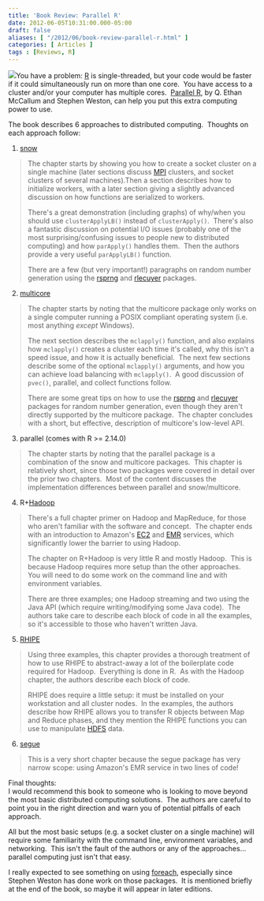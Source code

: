 ```yaml
---
title: 'Book Review: Parallel R'
date: 2012-06-05T10:31:00.000-05:00
draft: false
aliases: [ "/2012/06/book-review-parallel-r.html" ]
categories: [ Articles ]
tags : [Reviews, R]
---
```


[![](http://ws.assoc-amazon.com/widgets/q?_encoding=UTF8&Format=_SL160_&ASIN=1449309925&MarketPlace=US&ID=AsinImage&WS=1&tag=fotr09-20&ServiceVersion=20070822)](http://www.amazon.com/gp/product/1449309925/ref=as_li_ss_il?ie=UTF8&tag=fotr09-20&linkCode=as2&camp=1789&creative=390957&creativeASIN=1449309925)You have a problem: [R](http://www.r-project.org/) is single-threaded, but your code would be faster if it could simultaneously run on more than one core.  You have access to a cluster and/or your computer has multiple cores.  [Parallel R](http://www.amazon.com/gp/product/1449309925/ref=as_li_ss_tl?ie=UTF8&tag=fosstrading-20&linkCode=as2&camp=1789&creative=390957&creativeASIN=1449309925), by Q. Ethan McCallum and Stephen Weston, can help you put this extra computing power to use.  
  
The book describes 6 approaches to distributed computing.  Thoughts on each approach follow:  
  
1) [snow](http://cran.r-project.org/web/packages/snow/)  

> The chapter starts by showing you how to create a socket cluster on a single machine (later sections discuss [MPI](http://www.open-mpi.org/) clusters, and socket clusters of several machines).Then a section describes how to initialize workers, with a later section giving a slightly advanced discussion on how functions are serialized to workers.  
>   
> There's a great demonstration (including graphs) of why/when you should use `clusterApplyLB()` instead of `clusterApply()`.  There's also a fantastic discussion on potential I/O issues (probably one of the most surprising/confusing issues to people new to distributed computing) and how `parApply()` handles them.  Then the authors provide a very useful `parApplyLB()` function.  
>   
> There are a few (but very important!) paragraphs on random number generation using the [rsprng](http://cran.r-project.org/web/packages/rsprng/index.html) and [rlecuyer](http://cran.r-project.org/web/packages/rlecuyer/index.html) packages.

2) [multicore](http://cran.r-project.org/web/packages/multicore/)  

> The chapter starts by noting that the multicore package only works on a single computer running a POSIX compliant operating system (i.e. most anything _except_ Windows).  
>   
> The next section describes the `mclapply()` function, and also explains how `mclapply()` creates a cluster each time it's called, why this isn't a speed issue, and how it is actually beneficial.  The next few sections describe some of the optional `mclapply()` arguments, and how you can achieve load balancing with `mclapply()`.  A good discussion of `pvec()`, parallel, and collect functions follow.  
>   
> There are some great tips on how to use the [rsprng](http://cran.r-project.org/web/packages/rsprng/index.html) and [rlecuyer](http://cran.r-project.org/web/packages/rlecuyer/index.html) packages for random number generation, even though they aren't directly supported by the multicore package.  The chapter concludes with a short, but effective, description of multicore's low-level API.

3) parallel (comes with R >= 2.14.0)  

> The chapter starts by noting that the parallel package is a combination of the snow and multicore packages.  This chapter is relatively short, since those two packages were covered in detail over the prior two chapters.  Most of the content discusses the implementation differences between parallel and snow/multicore.

4) R+[Hadoop](http://hadoop.apache.org/)  

> There's a full chapter primer on Hadoop and MapReduce, for those who aren't familiar with the software and concept.  The chapter ends with an introduction to Amazon's [EC2](http://aws.amazon.com/ec2/) and [EMR](http://aws.amazon.com/elasticmapreduce/) services, which significantly lower the barrier to using Hadoop.  
>   
> The chapter on R+Hadoop is very little R and mostly Hadoop.  This is because Hadoop requires more setup than the other approaches.  You will need to do some work on the command line and with environment variables.  
>   
> There are three examples; one Hadoop streaming and two using the Java API (which require writing/modifying some Java code).  The authors take care to describe each block of code in all the examples, so it's accessible to those who haven't written Java.

5) [RHIPE](http://www.rhipe.org/)  

> Using three examples, this chapter provides a thorough treatment of how to use RHIPE to abstract-away a lot of the boilerplate code required for Hadoop.  Everything is done in R.  As with the Hadoop chapter, the authors describe each block of code.  
>   
> RHIPE does require a little setup: it must be installed on your workstation and all cluster nodes.  In the examples, the authors describe how RHIPE allows you to transfer R objects between Map and Reduce phases, and they mention the RHIPE functions you can use to manipulate [HDFS](http://en.wikipedia.org/wiki/HDFS#Hadoop_Distributed_File_System) data.

6) [segue](http://code.google.com/p/segue/)  

> This is a very short chapter because the segue package has very narrow scope: using Amazon's EMR service in two lines of code!

Final thoughts:  
I would recommend this book to someone who is looking to move beyond the most basic distributed computing solutions.  The authors are careful to point you in the right direction and warn you of potential pitfalls of each approach.  
  
All but the most basic setups (e.g. a socket cluster on a single machine) will require some familiarity with the command line, environment variables, and networking.  This isn't the fault of the authors or any of the approaches... parallel computing just isn't that easy.  
  
I really expected to see something on using [foreach](http://cran.r-project.org/web/packages/foreach/), especially since Stephen Weston has done work on those packages.  It is mentioned briefly at the end of the book, so maybe it will appear in later editions.
